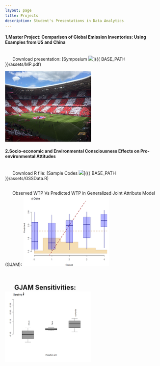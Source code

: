 ```yaml
---
layout: page
title: Projects
description: Student's Presentations in Data Analytics
---
```


#### 1.Master Project: Comparison of Global Emission Inventories: Using Examples from US and China
<br/>&nbsp; &nbsp; &nbsp; Download presentation:
[Symposium ![](icons16/pdf-icon.png)]({{ BASE_PATH }}/assets/MP.pdf)

<img src="Allianz1.JPG" alt="R/A1" style="width:280px;height:230px;">
&nbsp; &nbsp; &nbsp; 

#### 2.Socio-economic and Environmental Consciousness Effects on Pro-environmental Attitudes
<br/>&nbsp; &nbsp; &nbsp; Download R file:
[Sample Codes ![](icons16/R-icon.png)]({{ BASE_PATH }}/assets/GSSData.R)
&nbsp; &nbsp; &nbsp; 

<br/>&nbsp; &nbsp; &nbsp; Observed WTP Vs Predicted WTP in Generalized Joint Attribute Model (GJAM):
<img src="ObVsPr.png" alt="R/A1" style="width:280px;height:230px;">

<br/>&nbsp; &nbsp; &nbsp; GJAM Sensitivities:
<img src="Sensitivity.png" alt="R/A1" style="width:280px;height:230px;">
---
